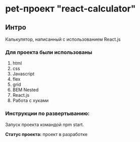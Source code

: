 # pet-проект "react-calculator"

## Интро
Калькулятор, написанный с использованием React.js

### Для проекта были использованы 
1. html
2. css
3. Javascript
4. flex
5. grid
6. BEM Nested
7. React.js
8. Работа с хуками

### Инструкции по развертыванию:
Запуск проекта командой npm start.

**Статус проекта:** проект в разработке